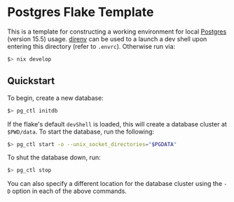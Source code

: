 # Postgres Flake Template

This is a template for constructing a working environment for local
[Postgres](https://www.postgresql.org/) (version 15.5) usage. [direnv](https://direnv.net/)
can be used to a launch a dev shell upon entering this directory (refer to
`.envrc`). Otherwise run via:
```bash
$> nix develop
```

## Quickstart

To begin, create a new database:
```bash
$> pg_ctl initdb
```
If the flake's default `devShell` is loaded, this will create a database cluster
at `$PWD/data`. To start the database, run the following:
```bash
$> pg_ctl start -o --unix_socket_directories="$PGDATA"
```
To shut the database down, run:
```bash
$> pg_ctl stop
```
You can also specify a different location for the database cluster using the
`-D` option in each of the above commands.
